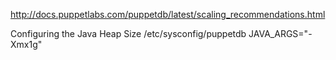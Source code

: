 http://docs.puppetlabs.com/puppetdb/latest/scaling_recommendations.html

Configuring the Java Heap Size
/etc/sysconfig/puppetdb
JAVA_ARGS="-Xmx1g"
